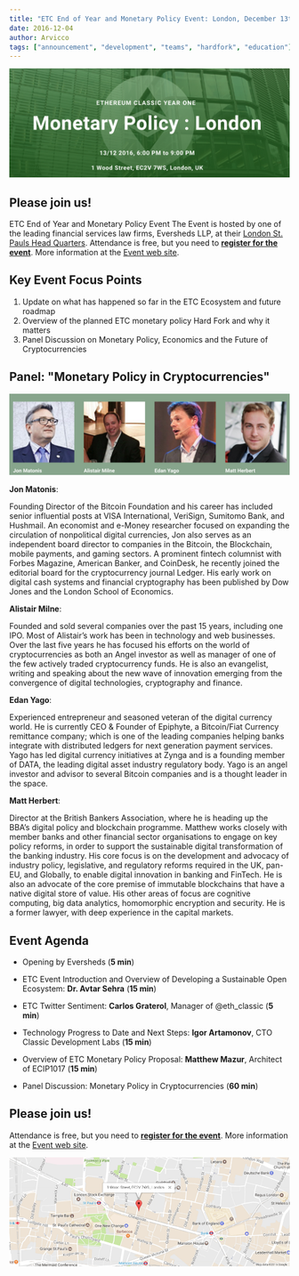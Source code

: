 ```yaml
---
title: "ETC End of Year and Monetary Policy Event: London, December 13th"
date: 2016-12-04
author: Arvicco
tags: ["announcement", "development", "teams", "hardfork", "education"]
---
```

![ETC End of Year and Monetary Policy Event](./tbyEkyS.png)
## Please join us!

ETC End of Year and Monetary Policy Event The Event is hosted by one of the leading financial services law firms, Eversheds LLP, at their [London St. Pauls Head Quarters](https://maps.google.com/maps?f=q&hl=en&q=1+Wood+Street%2C+EC2V+7WS+%2C+London%2C+gb). Attendance is free, but you need to [**register for the event**](https://www.meetup.com/EthereumClassic/quick_join/?eventId=235470622&joinFrom=event&response=3). More information at the [Event web site](http://mp2016.ethereumclassic.org).

## Key Event Focus Points

1. Update on what has happened so far in the ETC Ecosystem and future roadmap   
2. Overview of the planned ETC monetary policy Hard Fork and why it matters
3. Panel Discussion on Monetary Policy, Economics and the Future of Cryptocurrencies

## Panel: "Monetary Policy in Cryptocurrencies"

![Monetary Policy Panel Discussion](./wKNJ7Da.png)

**Jon Matonis**:

Founding Director of the Bitcoin Foundation and his career has included senior influential posts at VISA International, VeriSign, Sumitomo Bank, and Hushmail. An economist and e-Money researcher focused on expanding the circulation of nonpolitical digital currencies, Jon also serves as an independent board director to companies in the Bitcoin, the Blockchain, mobile payments, and gaming sectors. A prominent fintech columnist with Forbes Magazine, American Banker, and CoinDesk, he recently joined the editorial board for the cryptocurrency journal Ledger. His early work on digital cash systems and financial cryptography has been published by Dow Jones and the London School of Economics.

**Alistair Milne**:

Founded and sold several companies over the past 15 years, including one IPO. Most of Alistair’s work has been in technology and web businesses. Over the last five years he has focused his efforts on the world of cryptocurrencies as both an Angel investor as well as manager of one of the few actively traded cryptocurrency funds. He is also an evangelist, writing and speaking about the new wave of innovation emerging from the convergence of digital technologies, cryptography and finance.

**Edan Yago**:

Experienced entrepreneur and seasoned veteran of the digital currency world. He is currently CEO & Founder of Epiphyte, a Bitcoin/Fiat Currency remittance company; which is one of the leading companies helping banks integrate with distributed ledgers for next generation payment services. Yago has led digital currency initiatives at Zynga and is a founding member of DATA, the leading digital asset industry regulatory body. Yago is an angel investor and advisor to several Bitcoin companies and is a thought leader in the space.

**Matt Herbert**:

Director at the British Bankers Association, where he is heading up the BBA’s digital policy and blockchain programme. Matthew works closely with member banks and other financial sector organisations to engage on key policy reforms, in order to support the sustainable digital transformation of the banking industry. His core focus is on the development and advocacy of industry policy, legislative, and regulatory reforms required in the UK, pan-EU, and Globally, to enable digital innovation in banking and FinTech. He is also an advocate of the core premise of immutable blockchains that have a native digital store of value. His other areas of focus are cognitive computing, big data analytics, homomorphic encryption and security. He is a former lawyer, with deep experience in the capital markets.

## Event Agenda

* Opening by Eversheds (**5 min**)

* ETC Event Introduction and Overview of Developing a Sustainable Open Ecosystem: **Dr. Avtar Sehra** (**15 min**)

* ETC Twitter Sentiment: **Carlos Graterol**, Manager of @eth_classic (**5 min**)

* Technology Progress to Date and Next Steps: **Igor Artamonov**, CTO Classic Development Labs (**15 min**)

* Overview of ETC Monetary Policy Proposal: **Matthew Mazur**, Architect of ECIP1017 (**15 min**)

* Panel Discussion: Monetary Policy in Cryptocurrencies (**60 min**)

## Please join us!

Attendance is free, but you need to [**register for the event**](https://www.meetup.com/EthereumClassic/quick_join/?eventId=235470622&joinFrom=event&response=3). More information at the [Event web site](http://mp2016.ethereumclassic.org).

![Event Location](./3jPjPqS.png)
